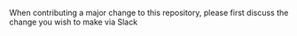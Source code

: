 When contributing a major change to this repository, please first discuss the change you wish to make via Slack
